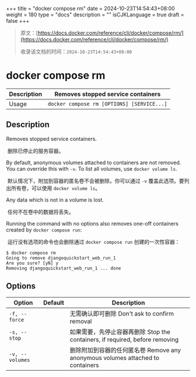 +++
title = "docker compose rm"
date = 2024-10-23T14:54:43+08:00
weight = 180
type = "docs"
description = ""
isCJKLanguage = true
draft = false
+++

> 原文：[https://docs.docker.com/reference/cli/docker/compose/rm/](https://docs.docker.com/reference/cli/docker/compose/rm/)
>
> 收录该文档的时间：`2024-10-23T14:54:43+08:00`

# docker compose rm

| Description | Removes stopped service containers         |
| :---------- | ------------------------------------------ |
| Usage       | `docker compose rm [OPTIONS] [SERVICE...]` |

## Description

Removes stopped service containers.

​	删除已停止的服务容器。

By default, anonymous volumes attached to containers are not removed. You can override this with `-v`. To list all volumes, use `docker volume ls`.

​	默认情况下，附加到容器的匿名卷不会被删除。你可以通过 `-v` 覆盖此选项。要列出所有卷，可以使用 `docker volume ls`。

Any data which is not in a volume is lost.

​	任何不在卷中的数据将丢失。

Running the command with no options also removes one-off containers created by `docker compose run`:

​	运行没有选项的命令也会删除通过 `docker compose run` 创建的一次性容器：



```console
$ docker compose rm
Going to remove djangoquickstart_web_run_1
Are you sure? [yN] y
Removing djangoquickstart_web_run_1 ... done
```

## Options

| Option          | Default | Description                                                  |
| --------------- | ------- | ------------------------------------------------------------ |
| `-f, --force`   |         | 无需确认即可删除 Don't ask to confirm removal                |
| `-s, --stop`    |         | 如果需要，先停止容器再删除 Stop the containers, if required, before removing |
| `-v, --volumes` |         | 删除附加到容器的任何匿名卷 Remove any anonymous volumes attached to containers |
